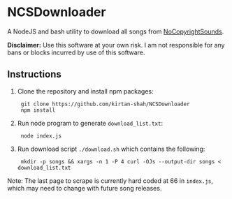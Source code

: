 # NCSDownloader
A NodeJS and bash utility to download all songs from [NoCopyrightSounds](https://ncs.io/music).

**Disclaimer:** Use this software at your own risk. I am not responsible for any bans or blocks incurred by use of this software.

## Instructions
1. Clone the repository and install npm packages: 

        git clone https://github.com/kirtan-shah/NCSDownloader
        npm install
2. Run node program to generate `download_list.txt`:

        node index.js
3. Run download script `./download.sh` which contains the following:

        mkdir -p songs && xargs -n 1 -P 4 curl -OJs --output-dir songs < download_list.txt


Note: The last page to scrape is currently hard coded at 66 in `index.js`, which may need to change with future song releases.